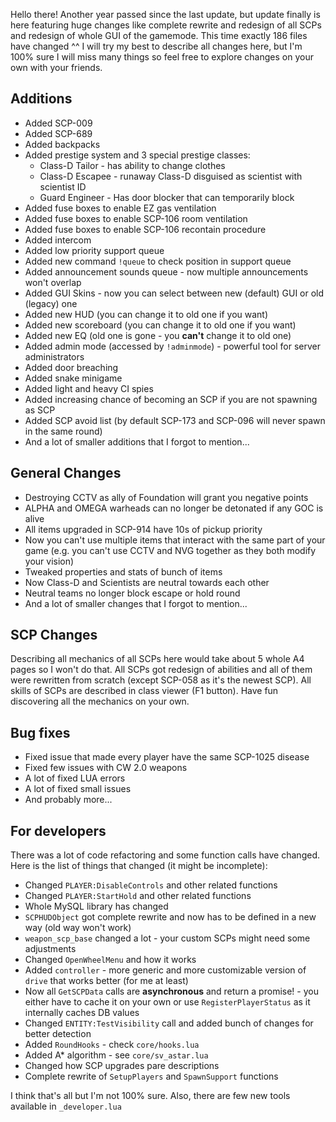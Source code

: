 Hello there! Another year passed since the last update, but update finally is here featuring huge changes like complete rewrite and redesign of all SCPs and redesign of whole GUI of the gamemode. This time exactly 186 files have changed ^^ I will try my best to describe all changes here, but I'm 100% sure I will miss many things so feel free to explore changes on your own with your friends.

## Additions
* Added SCP-009
* Added SCP-689
* Added backpacks
* Added prestige system and 3 special prestige classes:
    * Class-D Tailor - has ability to change clothes
    * Class-D Escapee - runaway Class-D disguised as scientist with scientist ID
    * Guard Engineer - Has door blocker that can temporarily block 
* Added fuse boxes to enable EZ gas ventilation
* Added fuse boxes to enable SCP-106 room ventilation
* Added fuse boxes to enable SCP-106 recontain procedure
* Added intercom
* Added low priority support queue
* Added new command `!queue` to check position in support queue
* Added announcement sounds queue - now multiple announcements won't overlap
* Added GUI Skins - now you can select between new (default) GUI or old (legacy) one
* Added new HUD (you can change it to old one if you want)
* Added new scoreboard (you can change it to old one if you want)
* Added new EQ (old one is gone - you **can't** change it to old one)
* Added admin mode (accessed by `!adminmode`) - powerful tool for server administrators
* Added door breaching
* Added snake minigame
* Added light and heavy CI spies
* Added increasing chance of becoming an SCP if you are not spawning as SCP
* Added SCP avoid list (by default SCP-173 and SCP-096 will never spawn in the same round)
* And a lot of smaller additions that I forgot to mention...

## General Changes
* Destroying CCTV as ally of Foundation will grant you negative points
* ALPHA and OMEGA warheads can no longer be detonated if any GOC is alive
* All items upgraded in SCP-914 have 10s of pickup priority
* Now you can't use multiple items that interact with the same part of your game (e.g. you can't use CCTV and NVG together as they both modify your vision)
* Tweaked properties and stats of bunch of items
* Now Class-D and Scientists are neutral towards each other
* Neutral teams no longer block escape or hold round
* And a lot of smaller changes that I forgot to mention...

## SCP Changes
Describing all mechanics of all SCPs here would take about 5 whole A4 pages so I won't do that. All SCPs got redesign of abilities and all of them were rewritten from scratch (except SCP-058 as it's the newest SCP). All skills of SCPs are described in class viewer (F1 button). Have fun discovering all the mechanics on your own.

## Bug fixes
* Fixed issue that made every player have the same SCP-1025 disease
* Fixed few issues with CW 2.0 weapons
* A lot of fixed LUA errors
* A lot of fixed small issues
* And probably more...

## For developers
There was a lot of code refactoring and some function calls have changed. Here is the list of things that changed (it might be incomplete):
* Changed `PLAYER:DisableControls` and other related functions
* Changed `PLAYER:StartHold` and other related functions
* Whole MySQL library has changed
* `SCPHUDObject` got complete rewrite and now has to be defined in a new way (old way won't work)
* `weapon_scp_base` changed a lot - your custom SCPs might need some adjustments
* Changed `OpenWheelMenu` and how it works
* Added `controller` - more generic and more customizable version of `drive` that works better (for me at least)
* Now all `GetSCPData` calls are **asynchronous** and return a promise! - you either have to cache it on your own or use `RegisterPlayerStatus` as it internally caches DB values
* Changed `ENTITY:TestVisibility` call and added bunch of changes for better detection
* Added `RoundHooks` - check `core/hooks.lua`
* Added A* algorithm - see `core/sv_astar.lua`
* Changed how SCP upgrades pare descriptions
* Complete rewrite of `SetupPlayers` and `SpawnSupport` functions

I think that's all but I'm not 100% sure. Also, there are few new tools available in `_developer.lua`
